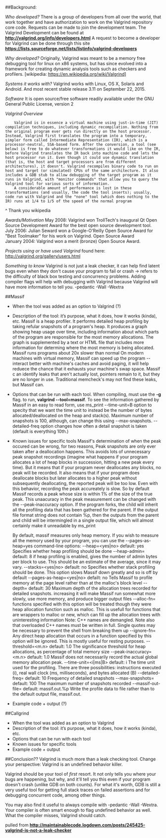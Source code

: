 ##Background:

*Who developed?* There is a group of developers from all over the world, that work together and have authorization to work on the Valgrind repository core code. Requests can be made to join the development team. The Valgrind Development can be found at **http://valgrind.org/info/developers.html**  A request to become a developer for Valgrind can be done through this site **https://lists.sourceforge.net/lists/listinfo/valgrind-developers**

*Why developed?* Originally, Valgrind was meant to be a memory free debugging tool for linux on x86 systems, but has since evolved into a framework for creating dynamic analysis tools such as checkers and profilers. [wikipedia: https://en.wikipedia.org/wiki/Valgrind]

*Systems it works with?* Valgrind works with Linux, OS X, Solaris and Android. And most recent stable release 3.11 on September 22, 2015.

*Software* It is open source/free software readily available under the GNU General Public License, version 2

*Valgrind Overview*
```
	Valgrind is in essence a virtual machine using just-in-time (JIT) compilation techniques, including dynamic recompilation. Nothing from the original program ever gets run directly on the host processor. Instead, Valgrind first translates the program into a temporary, simpler form called Intermediate Representation (IR), which is a processor-neutral, SSA-based form. After the conversion, a tool (see below) is free to do whatever transformations it would like on the IR, before Valgrind translates the IR back into machine code and lets the host processor run it. Even though it could use dynamic translation (that is, the host and target processors are from different architectures), it doesn't. Valgrind recompiles binary code to run on host and target (or simulated) CPUs of the same architecture. It also includes a GDB stub to allow debugging of the target program as it runs in Valgrind, with "monitor commands" that allow you to query the Valgrind tool for various sorts of information.
	A considerable amount of performance is lost in these transformations (and usually, the code the tool inserts); usually, code run with Valgrind and the "none" tool (which does nothing to the IR) runs at 1/4 to 1/5 of the speed of the normal program
```
^ Thank you wikipedia

*Awards/Motivation* May 2008: Valgrind won TrollTech's inaugural Qt Open Source Development Award for the best open source development tool.
July 2006: Julian Seward won a Google-O'Reilly Open Source Award for "Best Toolmaker" for his work on Valgrind.
Open Source Award	
January 2004: Valgrind won a merit (bronze) Open Source Award.

*Projects using or have used Valgrind* found here: http://valgrind.org/gallery/users.html

*Something to know* Valgrind is not just a leak checker, it can help find latent bugs even when they don't cause your program to fail or crash -> refers to the difficulty of black box testing and concurrency problems.
Adding compiler flags will help with debugging with Valgrind because Valgrind will have more information to tell you. 
-pedantic -Wall -Wextra


##Massif
- When the tool was added as an option to Valgrind (?)
- Description of the tool: it’s purpose, what it does, how it works (kinda), etc.
	Massif is a heap profiler. It performs detailed heap profiling by taking refular snapshots of a program's heap. It produces a graph showing heap usage over time, including information about which parts of the program are responsible for the most memory allocations. The graph is supplemented by a text or HTML file that includes more information for determing where the most memory is being allocated. Massif runs programs about 20x slower than normal
	On modern machines with virtual memory, Massif can speed up the program -- interact better with machine's caches and avoid paging, it will help reduece the chance that it exhausts your machine's swap space. Massif c an identify leaks that aren't actually lost, pointers remain to it, but they are no longer in use. Traditional memcheck's may not find these leaks, but Massif can. 
- Options that can be run with each tool.
	When compiling, must use the **-g** flag. to run, **valgrind --tool=massif**. To see the information gathered by Massif in an easy to read form, use ms_print <filename>
	--time-unit=B option to specity that we want the time unit to instead be the number of bytes allocated/deallocated on the heap and stack(s).
	Maximum number of snapshots is 100, although, can change this using --max-snapshots. --detailed-freq option changes how often a detail snapshot is taken (default is everything 10th.)
- Known issues for specific tools
	Massif's determination of when the peak occured can be wrong, for two reasons, Peak snapshots are only ever taken after a deallocation happens. This avoids lots of unnecessary peak snapshot recordings (imagine what happens if your program allocates a lot of heap blocks in succession, hitting a new peak every time). But it means that if your program never deallocates any blocks, no peak will be recorded. It also means that if your program does deallocate blocks but later allocates to a higher peak without subsequently deallocating, the reported peak will be too low.
	Even with this behavior, recording the peak accureately is slow. So by default Massif records a peak whose size is within 1% of the size of the true peak. This unaacuracy in the peak measurement can be changed with the --peak-inaccuracy option.
	If the program forks, the child will inherit all the profiling data that has been gathered for the parent. If the output file format string does not contain %p, then the outputs from the parent and child will be intermingled in a single output file, which will almost certainly make it unreadable by ms_print

	By default, massif measures only heap memory. If you wish to measure all the memory used by your program, you can use the --pages-as-heap=yes
	command-line options:
		--heap=<yes|no> default: yes
			Specifies whether heap profiling should be done
		--heap-admin=<size> default: 8
			if heap profiling is enabled, gives the number of admin bytes per block to use. This should be an estimate of the average, since it may vary.
		--stacks=<yes|no> default: no
			Specifies whether stack profiling should be done. This option slows Massif down greatly and so is off by default
		--pages-as-heap=<yes|no> defailt: no
			Tells Massif to profile memory at the page level rather than at the malloc's block level
		--depth=<number> default: 30
			Maximum depth of the allocation trees recorded for detailed snapshots. increasing it will make Massif run somewhat more slowly, use more memory, and produce bigger output files
		--alloc-fn=<name>
			functions specified with this option will be treated though they were heap allocation function such as malloc. This is usefull for functions that are wrappers to malloc or new, which can fill up the allocation trees with uninteresting information
			Note: C++ names are demangled. Note also that overloaded C++ names must be written in full. Single quotes may be necessary to prevent the shell from breaking them up
		--ignore-fn=<name>
			Any direct heap allocation  that occurs in a function specified by this option will be ignored. This is mostly useful for resting purposes.
		--threshold=<m.n> default: 1.0
			The significance threshold for heap allocations, as percentage of total memory size
		--peak-inaccuracy=<m.n> default: 1.0
			Massif does not necessarily record the actual global memory allocation peak.
		--time-unit=<i|ms|B> default: i
			The time unit used for the profiling. There are three possibilities: instructions executed (i), real wall clock (ms, milliseconds), and bytes allocated (B)
		--detailed-freq=<n> default: 10
			Frequency of detailed snapshots
		--max-snapshots=<n> default: 100
			The maximum number of snapshots recorded
		--massif-out-file=<file> default: massif.out.%p
			Write the profile data to file rather than to the default output file, massif.out.<pid>

- Example code + output (?)


##Callgrind
- When the tool was added as an option to Valgrind
- Description of the tool: it’s purpose, what it does, how it works (kinda), etc.
- Options that can be run with each tool
- Known issues for specific tools
- Example code + output


##Conclusion??
Valgrind is much more than a leak checking tool. Change your perspective: Valgrind is an undefined behavior killer.

Valgrind should be your tool of *first* resort. It not only tells you where your bugs are happening, but why, and it'll tell you this even if your program doesn't crash (unlike GDB on both counts). For what it's worth, GDB is still a very useful tool for getting full stack traces on failed assertions and for debugging concurrent code, among other things.

You may also find it useful to always compile with -pedantic -Wall -Wextra. Your compiler is often smart enough to flag undefined behavior as well. What the compiler misses, Valgrind should catch.

pulled from **http://maintainablecode.logdown.com/posts/245425-valgrind-is-not-a-leak-checker**